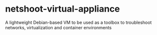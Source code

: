 # netshoot-virtual-appliance
A lightweight Debian-based VM to be used as a toolbox to troubleshoot networks, virtualization and container environments
